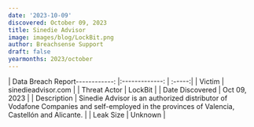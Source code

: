 ```yaml
---
date: '2023-10-09'
discovered: October 09, 2023
title: Sinedie Advisor
image: images/blog/LockBit.png
author: Breachsense Support
draft: false
yearmonths: 2023/october
---
```


| Data Breach Report------------:     |:-------------:    | :-----:|
| Victim      | sinedieadvisor.com      | 
| Threat Actor      | LockBit      | 
| Date Discovered      | Oct 09, 2023      | 
| Description      | Sinedie Advisor is an authorized distributor of Vodafone Companies and self-employed in the provinces of Valencia, Castellón and Alicante.      | 
| Leak Size      | Unknown      | 

